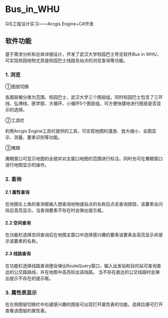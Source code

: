 # Bus_in_WHU
GIS工程设计实习——Arcgis Engine+C#开发

## **软件功能**

基于需求分析和总体详细设计，开发了武汉大学校园巴士导览软件Bus in WHU，可实现校园地物尤其是校园巴士线路及站点的浏览查询等功能。

### 1. 浏览

①图层切换

各图层被分类为范围、校园巴士、武汉大学三个图层组，同时校园巴士包含了三环线、弘博线、医学部、大循环、小循环5个图层组，可方便快捷地进行图层是否显示的选择。

②工具栏

利用Arcgis Engine工具栏提供的工具，可实现地图的漫游、放大缩小、全图显示、测量、要素识别等功能。

③鹰眼

鹰眼窗口可显示地图的全貌并对主窗口地图的范围进行标注。同时也可在鹰眼窗口进行地图显示的操作。

### 2. 查询

#### 2.1 属性查询

在地图左上角的查询框输入想查询地物或站点的名称后点击查询按钮，该要素会闪烁后高亮显示。当查询要素不存在时会弹出提示框。

#### 2.2 空间查询

在功能栏选择空间查询后在地图主窗口中选择感兴趣的要素该要素会高亮显示并提示该要素的名称。

#### 2.3 线路查询

在功能栏选择线路查询便会弹出RouteQuery窗口，输入出发站和目的站可查询直达的公交路路线，并在地图中高亮标出该线路。
当不存在直达的公交线路时会弹出提示不存在的提示框。

### 3. **属性表显示**

在左侧图层切换栏中右键感兴趣的图层可出现打开属性表的功能，选择后便可打开查看该图层的属性表。
